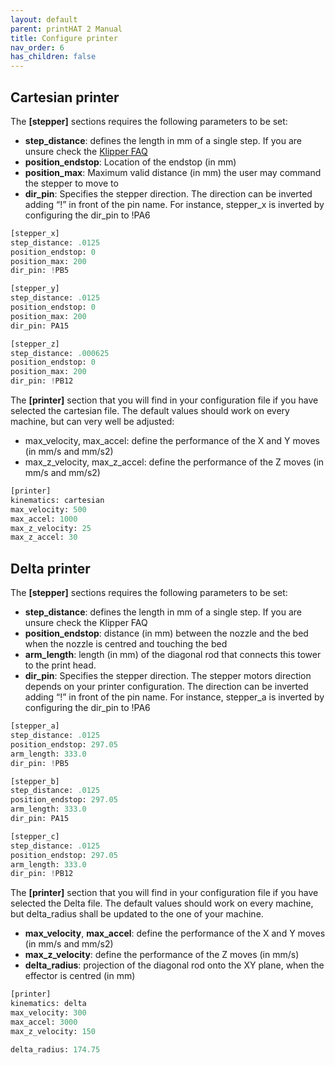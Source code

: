 ```yaml
---
layout: default
parent: printHAT 2 Manual
title: Configure printer
nav_order: 6
has_children: false
---
```


## Cartesian printer
The **[stepper]** sections requires the following parameters to be set:

- **step_distance**: defines the length in mm of a single step. If you are unsure check the [Klipper FAQ](https://github.com/KevinOConnor/klipper/blob/master/docs/FAQ.md#how-do-i-calculate-the-step_distance-parameter-in-the-printer-config-file)
- **position_endstop**: Location of the endstop (in mm)
- **position_max**: Maximum valid distance (in mm) the user may command the stepper to move to
- **dir_pin**: Specifies the stepper direction. The direction can be inverted adding “!” in front of the pin name. For instance, stepper_x is inverted by configuring the dir_pin to !PA6

``` py
[stepper_x]
step_distance: .0125
position_endstop: 0
position_max: 200
dir_pin: !PB5

[stepper_y]
step_distance: .0125
position_endstop: 0
position_max: 200
dir_pin: PA15

[stepper_z]
step_distance: .000625
position_endstop: 0
position_max: 200
dir_pin: !PB12
```

The **[printer]** section that you will find in your configuration file if you have selected the cartesian file. The default values should work on every machine, but can very well be adjusted:
- max_velocity, max_accel: define the performance of the X and Y moves (in mm/s and mm/s2)
- max_z_velocity, max_z_accel: define the performance of the Z moves (in mm/s and mm/s2)

``` py
[printer]
kinematics: cartesian
max_velocity: 500
max_accel: 1000
max_z_velocity: 25
max_z_accel: 30
```

## Delta printer
The **[stepper]** sections requires the following parameters to be set:

- **step_distance**: defines the length in mm of a single step. If you are unsure check the Klipper FAQ
- **position_endstop**: distance (in mm) between the nozzle and the bed when the nozzle is centred and touching the bed
- **arm_length**: length (in mm) of the diagonal rod that connects this tower to the print head.
- **dir_pin**: Specifies the stepper direction. The stepper motors direction depends on your printer configuration. The direction can be inverted adding “!” in front of the pin name. For instance, stepper_a is inverted by configuring the dir_pin to !PA6

``` py
[stepper_a]
step_distance: .0125
position_endstop: 297.05
arm_length: 333.0
dir_pin: !PB5

[stepper_b]
step_distance: .0125
position_endstop: 297.05
arm_length: 333.0
dir_pin: PA15

[stepper_c]
step_distance: .0125
position_endstop: 297.05
arm_length: 333.0
dir_pin: !PB12
```  

The **[printer]** section that you will find in your configuration file if you have selected the Delta file. The default values should work on every machine, but delta_radius shall be updated to the one of your machine.

- **max_velocity**, **max_accel**: define the performance of the X and Y moves (in mm/s and mm/s2)
- **max_z_velocity**: define the performance of the Z moves (in mm/s)
- **delta_radius**: projection of the diagonal rod onto the XY plane, when the effector is centred (in mm)

``` py
[printer]
kinematics: delta
max_velocity: 300
max_accel: 3000
max_z_velocity: 150

delta_radius: 174.75
```
